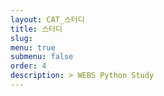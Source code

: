 ```yaml
---
layout: CAT_스터디
title: 스터디
slug: 
menu: true
submenu: false
order: 4
description: > WEBS Python Study
---
```

